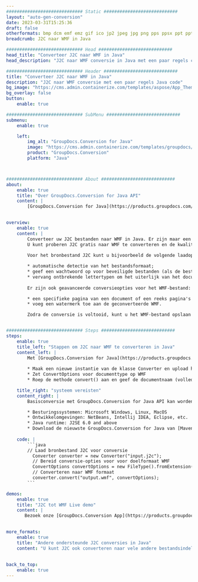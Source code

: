 ```yaml
---
############################# Static ############################
layout: "auto-gen-conversion"
date: 2023-03-31T15:25:36
draft: false
otherformats: bmp dcm emf emz gif ico jp2 jpeg jpg png pps ppsx ppt pptx psb psd svg svgz tga tif tiff webp wmf wmz
breadcrumb: J2C naar WMF in Java

############################# Head ############################
head_title: "Converteer J2C naar WMF in Java"
head_description: "J2C naar WMF conversie in Java met een paar regels code. Converteer meer dan 160 bestandsindelingen met de GroupDocs-documentconversie-API voor Java"

############################# Header ############################
title: "Converteer J2C naar WMF in Java"
description: "J2C naar WMF conversie met een paar regels Java code"
bg_image: "https://cms.admin.containerize.com/templates/aspose/App_Themes/V3/images/bg/header1.png"
bg_overlay: false
button:
    enable: true

############################# SubMenu ############################
submenu:
    enable: true

    left:
        img_alt: "GroupDocs.Conversion for Java"
        image: "https://cms.admin.containerize.com/templates/groupdocs/images/product-logos/90x90-noborder/groupdocs-conversion-java.png"
        product: "GroupDocs.Conversion"
        platform: "Java"



############################# About ############################
about:
    enable: true
    title: "Over GroupDocs.Conversion for Java API"
    content: |
        [GroupDocs.Conversion for Java](https://products.groupdocs.com/conversion/java/) is een geavanceerde conversie-API voor bestandsindelingen voor het converteren tussen populaire afbeeldings- en documentindelingen zoals Microsoft Office, OpenDocument, PDF, HTML, e-mail, CAD. en nog veel meer met slechts een paar regels code. De native API detecteert automatisch de formaten van de originele documenten en biedt veel opties voor het aanpassen van de geconverteerde documenten. Naast de functie om informatie uit een document te extraheren, ondersteunt het standaard ook het cachen van de conversieresultaten naar de lokale schijf. Elk type cacheopslag kan echter worden ondersteund door de juiste interfaces te implementeren - Amazon S3, Dropbox, Google Drive, Windows Azure, Reddis of andere.
    

overview:
    enable: true
    content: |
        Converteer uw J2C bestanden naar WMF in Java. Er zijn maar een paar regels Java code nodig op elk platform naar keuze, zoals Windows, Linux, macOS.
        U kunt proberen J2C gratis naar WMF te converteren en de kwaliteit van de conversieresultaten te evalueren. Naast eenvoudige scripts voor bestandsconversie, kunt u meer geavanceerde opties proberen voor het laden van het J2C-bronbestand en het opslaan van de WMF-uitvoer. 
        
        Voor het bronbestand J2C kunt u bijvoorbeeld de volgende laadopties gebruiken:

        * automatische detectie van het bestandsformaat;
        * geef een wachtwoord op voor beveiligde bestanden (als de bestandsindeling dit ondersteunt);
        * vervang ontbrekende lettertypen om het uiterlijk van het document te behouden.
        
        Er zijn ook geavanceerde conversieopties voor het WMF-bestand:

        * een specifieke pagina van een document of een reeks pagina's converteren;
        * voeg een watermerk toe aan de geconverteerde WMF.

        Zodra de conversie is voltooid, kunt u het WMF-bestand opslaan in uw lokale bestandspad of in opslag van derden, zoals FTP, Amazon S3, Google Drive, Dropbox enz. Let op - om J2C te converteren tot WMF, hoeft u geen extra software te installeren, zoals MS Office, Open Office, Adobe Acrobat Reader etc.


############################# Steps ############################
steps:
    enable: true
    title_left: "Stappen om J2C naar WMF te converteren in Java"
    content_left: |
        Met [GroupDocs.Conversion for Java](https://products.groupdocs.com/conversion/java/) kunnen ontwikkelaars het J2C-bestand eenvoudig converteren naar WMF met een paar regels code.
        
        * Maak een nieuwe instantie van de klasse Converter en upload het bestand J2C met het volledige pad
        * Zet ConvertOptions voor documenttype op WMF
        * Roep de methode convert() aan en geef de documentnaam (volledig pad) en formaat (WMF) door als parameter

    title_right: "systeem vereisten"
    content_right: |
        Basisconversie met GroupDocs.Conversion for Java API kan worden gedaan met slechts een paar regels code. Onze API's worden ondersteund op alle belangrijke platforms en besturingssystemen. Voordat u de onderstaande code uitvoert, moet u ervoor zorgen dat de volgende vereisten op uw systeem zijn geïnstalleerd.

        * Besturingssystemen: Microsoft Windows, Linux, MacOS
        * Ontwikkelomgevingen: NetBeans, Intellij IDEA, Eclipse, etc.
        * Java runtime: J2SE 6.0 and above
        * Download de nieuwste GroupDocs.Conversion for Java van [Maven](https://repository.groupdocs.com/webapp/#/artifacts/browse/tree/General/repo/com/groupdocs/groupdocs-conversion)
         
    code: |
        ```java    
        // Laad bronbestand J2C voor conversie
          Converter converter = new Converter("input.j2c");
          // Bereid conversie-opties voor voor doelformaat WMF
          ConvertOptions convertOptions = new FileType().fromExtension("wmf").getConvertOptions();
          // Converteren naar WMF formaat
          converter.convert("output.wmf", convertOptions);
        ```

demos:
    enable: true
    title: "J2C tot WMF Live demo"
    content: |
       Bezoek onze [GroupDocs.Conversion App](https://products.groupdocs.app/conversion/family) website en probeer J2C naar WMF conversie nu. De gratis demo heeft de volgende voordelen:
          

more_formats:
    enable: true
    title: "Andere ondersteunde J2C conversies in Java"
    content: "U kunt J2C ook converteren naar vele andere bestandsindelingen. Zie de lijst hieronder."
       
       
back_to_top:
    enable: true
---
```

